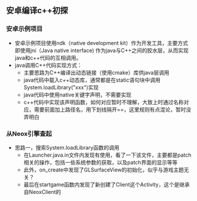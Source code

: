 ## 安卓编译c++初探

### 安卓示例项目

- 安卓示例项目使用ndk（native development kit）作为开发工具，主要方式即使用jni（Java native interface) 作为java与C++之间的胶水层，从而实现java和c++代码的互相调用。
- java调用C++代码实现方式：
  - 主要思路为C++编译出动态链接（使用cmake）库供java层调用
  - java代码中载入c++动态库，通常都是在static语句块中调用System.loadLibrary("xxx")实现
  - java代码中使用native关键字声明，不需要实现
  - c++代码中实现该声明函数，如何对应暂时不理解，大致上时通过名称对应，需要前面加上路径名，用下划线隔开==，这里规则有点混论，暂时没弄明白

### 从Neox引擎查起

- 思路一，搜索System.loadLibrary函数的调用
  - 在Launcher.java.in文件内发现有使用，看了一下该文件，主要都是patch相关的操作，包括一些系统参数的获取，以及patch界面的显示等等
  - 此外，on_create中发现了GLSurfaceView的初始化，似乎与游戏主题无关？
  - 最后在startgame函数内发现了新创建了Client这个Activity，这个是继承自NeoxClient的